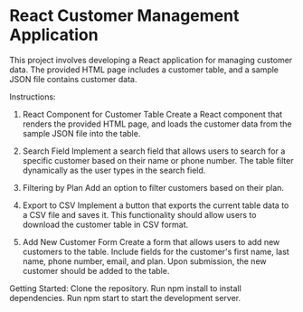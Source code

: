# React Customer Management Application

This project involves developing a React application for managing customer data. The provided HTML page includes a customer table, and a sample JSON file contains customer data.

Instructions:
1. React Component for Customer Table
Create a React component that renders the provided HTML page, and loads the customer data from the sample JSON file into the table.

2. Search Field
Implement a search field that allows users to search for a specific customer based on their name or phone number. The table filter dynamically as the user types in the search field.

3. Filtering by Plan
Add an option to filter customers based on their plan.

4. Export to CSV
Implement a button that exports the current table data to a CSV file and saves it. This functionality should allow users to download the customer table in CSV format.

5. Add New Customer Form
Create a form that allows users to add new customers to the table. Include fields for the customer's first name, last name, phone number, email, and plan. Upon submission, the new customer should be added to the table.

Getting Started:
Clone the repository.
Run npm install to install dependencies.
Run npm start to start the development server.
